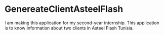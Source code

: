 # GenereateClientAsteelFlash
I am making this application for my second-year internship. This application is to know information about two clients in Asteel Flash Tunisia.
